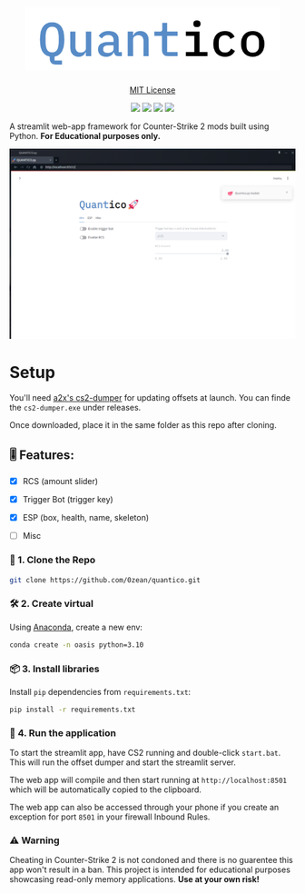 <h1 align="center">
    <img src="/assets/banner.png" width="450"/>
</h1>


<p align="center">
    <a href="https://raw.githubusercontent.com/0zean/oasis/master/LICENSE" target="_blank">MIT License</a>
</p>


<div align="center">
    <img src="https://img.shields.io/github/stars/0zean/oasis?style=for-the-badge&logo=github&color=dfb216"/>
    <img src="https://img.shields.io/github/issues/0zean/oasis?style=for-the-badge&logo=github&color=3380F5"/>
    <img src="https://img.shields.io/github/commit-activity/t/0zean/oasis?style=for-the-badge&logo=github&color=fe7d37"/>
    <img src="https://img.shields.io/github/forks/0zean/oasis?style=for-the-badge&logo=github&color=96ca01"/>
</div>


A streamlit web-app framework for Counter-Strike 2 mods built using Python. **For Educational purposes only.**

<div align="center">
<img src="/assets/demo.png" alt="icon"/>
</div>

# Setup

You'll need [a2x's cs2-dumper](https://github.com/a2x/cs2-dumper) for updating offsets at launch. You can finde the `cs2-dumper.exe` under releases.

Once downloaded, place it in the same folder as this repo after cloning.

## 🎚️ Features:
- [x] RCS (amount slider)
- [x] Trigger Bot (trigger key)
- [X] ESP (box, health, name, skeleton) 
- [ ] Misc


### 🧬 1. Clone the Repo

```bash
git clone https://github.com/0zean/quantico.git
```

### 🛠️ 2. Create virtual 

Using [Anaconda](https://docs.anaconda.com/miniconda/miniconda-install/), create a new env:

```bash
conda create -n oasis python=3.10
```

### 📦 3. Install libraries

Install `pip` dependencies from `requirements.txt`:

```bash
pip install -r requirements.txt
```

### 🚀 4. Run the application

To start the streamlit app, have CS2 running and double-click `start.bat`. This will run the offset dumper and start the streamlit server.

The web app will compile and then start running at `http://localhost:8501` which will be automatically copied to the clipboard.

The web app can also be accessed through your phone if you create an exception for port `8501` in your firewall Inbound Rules.

### ⚠️ Warning

Cheating in Counter-Strike 2 is not condoned and there is no guarentee this app won't result in a ban. This project is intended for educational purposes showcasing read-only memory applications. **Use at your own risk!**